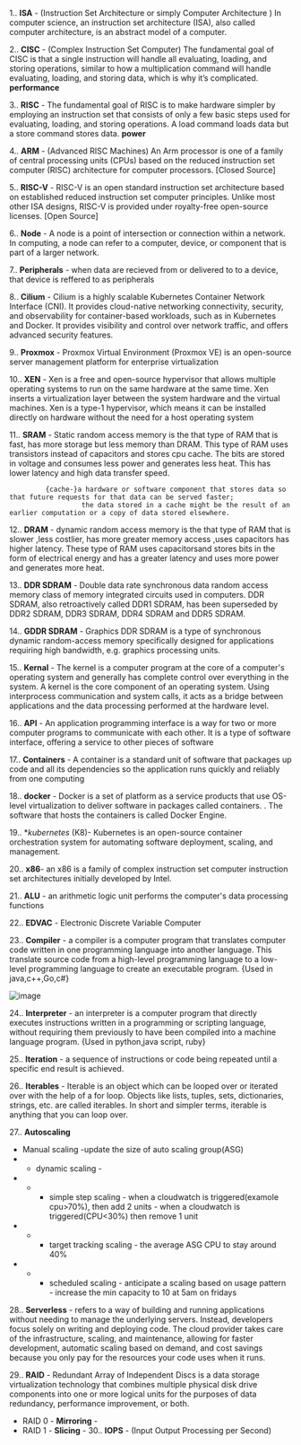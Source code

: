1.. **ISA** - (Instruction Set Architecture or simply Computer Architecture ) In computer science, an instruction set architecture (ISA), also called computer architecture, is an abstract model of a computer.

2.. **CISC** - (Complex Instruction Set Computer) The fundamental goal of CISC is that a single instruction will handle all evaluating, loading,
    and storing operations, similar to how a multiplication command will handle evaluating, loading, and storing data, which is why it’s complicated.
             __performance__

3.. **RISC** - The fundamental goal of RISC is to make hardware simpler by employing an instruction set that consists of only a few basic steps used for 
     evaluating, loading, and storing operations. A load command loads data but a store command stores data.
              __power__

4.. **ARM** - (Advanced RISC Machines) An Arm processor is one of a family of central processing units (CPUs) based
      on the reduced instruction set computer (RISC) architecture for computer processors. [Closed Source]

5.. **RISC-V** - RISC-V is an open standard instruction set architecture based on established reduced instruction set computer principles.
       Unlike most other ISA designs, RISC-V is provided under royalty-free open-source licenses. [Open Source]

6.. **Node** - A node is a point of intersection or connection within a network. In computing, a node can refer to a computer, device, 
              or component that is part of a larger network.

7.. **Peripherals** - when data are recieved from or delivered to to a device, that device is reffered to as peripherals

8.. **Cilium** - Cilium is a highly scalable Kubernetes Container Network Interface (CNI). It provides cloud-native networking connectivity, 
     security, and observability for container-based workloads, such as in Kubernetes and Docker. It provides visibility and control over network traffic, and offers advanced security features.

9.. **Proxmox** - Proxmox Virtual Environment (Proxmox VE) is an open-source server management platform for enterprise virtualization

10.. **XEN** - Xen is a free and open-source hypervisor that allows multiple operating systems to run on the same hardware at the same time. Xen inserts a virtualization layer between the 
    system hardware and the virtual machines. 
      Xen is a type-1 hypervisor, which means it can be installed directly on hardware without the need for a host operating system

11..  **SRAM** - Static random access memory is the that type of RAM that is fast, has more storage but less memory than DRAM. This type of RAM uses transistors
       instead of capacitors and stores cpu cache. The bits are stored in voltage and consumes less power and generates less heat. This has lower
        latency and high data transfer speed.

             {cache-}a hardware or software component that stores data so that future requests for that data can be served faster;
                      the data stored in a cache might be the result of an earlier computation or a copy of data stored elsewhere.

12.. **DRAM** - dynamic random access memory is the that type of RAM that is slower ,less costlier, has more greater memory access ,uses capacitors
                 has higher latency. These type of RAM uses capacitorsand stores bits in the form of electrical energy and has a greater latency
                  and uses more power and generates more heat.

13.. **DDR SDRAM** - Double data rate synchronous data random access memory class of memory integrated circuits used in computers. DDR SDRAM, also retroactively called 
                     DDR1 SDRAM, has been superseded by DDR2 SDRAM, DDR3 SDRAM, DDR4 SDRAM and DDR5 SDRAM.

14.. **GDDR SDRAM** - Graphics DDR SDRAM is a type of synchronous dynamic random-access memory specifically designed for applications requiring high 
                    bandwidth, e.g. graphics processing units. 

15.. **Kernal** - The kernel is a computer program at the core of a computer's operating system and generally has complete control over everything 
                  in the system. A kernel is the core component of an operating system. Using interprocess communication and system calls, 
                  it acts as a bridge between applications and the data processing performed at the hardware level.

16.. **API** - An application programming interface is a way for two or more computer programs to communicate with each other.
                      It is a type of software interface, offering a service to other pieces of software

17.. **Containers** - A container is a standard unit of software that packages up code and all its dependencies so 
             the application runs quickly and reliably from one computing

18.. **docker** - Docker is a set of platform as a service products that use OS-level virtualization to deliver software in packages called containers. 
                    . The software that hosts the containers is called Docker Engine.

19.. **kubernetes* (K8)- Kubernetes is an open-source container orchestration system for automating software deployment, scaling, and management.


20.. **x86**- an x86 is a family of complex instruction set computer instruction set architectures initially developed by Intel.

21.. **ALU** - an arithmetic logic unit performs the computer's data processing functions

22.. **EDVAC** - Electronic Discrete Variable Computer

23.. **Compiler** -  a compiler is a computer program that translates computer code written in one programming language into another language.
                 This translate source code from a high-level programming language to a low-level programming language to create an executable program.
                  {Used in java,c++,Go,c#}

![image](https://github.com/Rudrakshrawal/Keywords/assets/144530387/08ebca98-b1f7-46a7-9f40-43a01eef23e7)


24.. **Interpreter** - an interpreter is a computer program that directly executes instructions written in a programming or scripting language, without requiring 
                    them previously to have been compiled into a machine language program.
                          {Used in python,java script, ruby}

25.. **Iteration** -  a sequence of instructions or code being repeated until a specific end result is achieved.

26.. **Iterables** - Iterable is an object which can be looped over or iterated over with the help of a for loop. Objects like lists, tuples, sets, dictionaries, strings, etc.
                     are called iterables. In short and simpler terms, iterable is anything that you can loop over.

27.. **Autoscaling**
- Manual scaling -update the size of auto scaling group(ASG)
- -  dynamic scaling - 
- - - simple step scaling - when a cloudwatch is triggered(examole cpu>70%), then add 2 units
                        - when a cloudwatch is triggered(CPU<30%) then remove 1 unit 
- - - target tracking scaling - the average ASG CPU to stay around 40%
- - - scheduled scaling - anticipate a scaling based on usage pattern
                       - increase the min capacity to 10 at 5am on fridays

28.. **Serverless** - refers to a way of building and running applications without needing to manage the underlying servers. Instead, developers focus solely on writing and deploying code. The cloud provider takes care of the infrastructure, scaling, and maintenance, allowing for faster development, automatic scaling based on demand, and cost savings because you only pay for the resources your code uses when it runs.

29.. **RAID** - Redundant Array of Independent Discs is a data storage virtualization technology that combines multiple physical disk drive components into one or more logical units for the purposes of data redundancy, performance improvement, or both.
- RAID 0 - **Mirroring** -
- RAID 1 - **Slicing** -
30.. **IOPS** - (Input Output Processing per Second)













